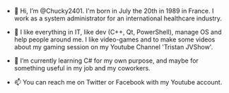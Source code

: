 - 👋 Hi, I’m @Chucky2401. I'm born in July the 20th in 1989 in France.
I work as a system administrator for an international healthcare industry.

- 👀 I like everything in IT, like dev (C++, Qt, PowerShell), manage OS and help people around me.
I like video-games and to make some videos about my gaming session on my Youtube Channel 'Tristan JVShow'.

- 🌱 I’m currently learning C# for my own purpose, and maybe for something useful in my job and my coworkers.

- 📫 You can reach me on Twitter or Facebook with my Youtube account.

<!---
Chucky2401/Chucky2401 is a ✨ special ✨ repository because its `README.md` (this file) appears on your GitHub profile.
You can click the Preview link to take a look at your changes.
--->
